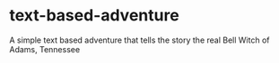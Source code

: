 # text-based-adventure
A simple text based adventure that tells the story the real Bell Witch of Adams, Tennessee